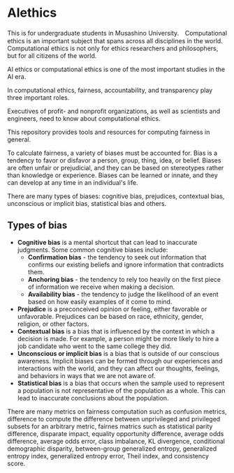 # AIethics
This is for undergraduate students in Musashino University.　Computational ethics is an important subject that spans across all disciplines in the world. Computational ethics is not only for ethics researchers and philosophers, but for all citizens of the world.

AI ethics or computational ethics is one of the most important studies in the AI era.

In computational ethics, fairness, accountability, and transparency play three important roles.

Executives of profit- and nonprofit organizations, as well as scientists and engineers, need to know about computational ethics.

This repository provides tools and resources for computing fairness in general.

To calculate fairness, a variety of biases must be accounted for. Bias is a tendency to favor or disfavor a person, group, thing, idea, or belief. Biases are often unfair or prejudicial, and they can be based on stereotypes rather than knowledge or experience. Biases can be learned or innate, and they can develop at any time in an individual's life.

There are many types of biases: cognitive bias, prejudices, contextual bias, unconscious or implicit bias, statistical bias and others. 


## Types of bias

* **Cognitive bias** is a mental shortcut that can lead to inaccurate judgments. Some common cognitive biases include:
    * **Confirmation bias** - the tendency to seek out information that confirms our existing beliefs and ignore information that contradicts them.
    * **Anchoring bias** - the tendency to rely too heavily on the first piece of information we receive when making a decision.
    * **Availability bias** - the tendency to judge the likelihood of an event based on how easily examples of it come to mind.
* **Prejudice** is a preconceived opinion or feeling, either favorable or unfavorable. Prejudices can be based on race, ethnicity, gender, religion, or other factors.
* **Contextual bias** is a bias that is influenced by the context in which a decision is made. For example, a person might be more likely to hire a job candidate who went to the same college they did.
* **Unconscious or implicit bias** is a bias that is outside of our conscious awareness. Implicit biases can be formed through our experiences and interactions with the world, and they can affect our thoughts, feelings, and behaviors in ways that we are not aware of.
* **Statistical bias** is a bias that occurs when the sample used to represent a population is not representative of the population as a whole. This can lead to inaccurate conclusions about the population.


There are many metrics on fairness computation such as confusion metrics, difference to compute the difference between unprivileged and privileged subsets for an arbitrary metric, fairnes matrics such as statistical parity difference, disparate impact, equality opportunity difference, average odds difference, average odds error, class imbalance, KL divergence, conditional demographic disparity, between-group generalized entropy, generalized entropy index, generalized entropy error, Theil index, and consistency score.











